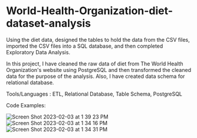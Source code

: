# World-Health-Organization-diet-dataset-analysis
Using the diet data, designed the tables to hold the data from the CSV files, imported the CSV files into a SQL database, and then completed Exploratory Data Analysis.

In this project, I have cleaned the raw data of diet from The World Health Organization's website using PostgreSQL and then transformed the cleaned data for the purpose of the analysis. Also, I have created data schema for relational database.

Tools/Languages : ETL, Relational Database, Table Schema, PostgreSQL

Code Examples: 


![Screen Shot 2023-02-03 at 1 39 23 PM](https://user-images.githubusercontent.com/113545468/216681656-3ad6680e-d752-4721-ad15-6a993fa1eec8.png)
![Screen Shot 2023-02-03 at 1 34 16 PM](https://user-images.githubusercontent.com/113545468/216681046-d92ff05f-3fed-47bc-9763-91cd05c3bac5.png)
![Screen Shot 2023-02-03 at 1 34 31 PM](https://user-images.githubusercontent.com/113545468/216681066-9e0cbfc1-72bf-4d53-829f-847878d4343f.png)

